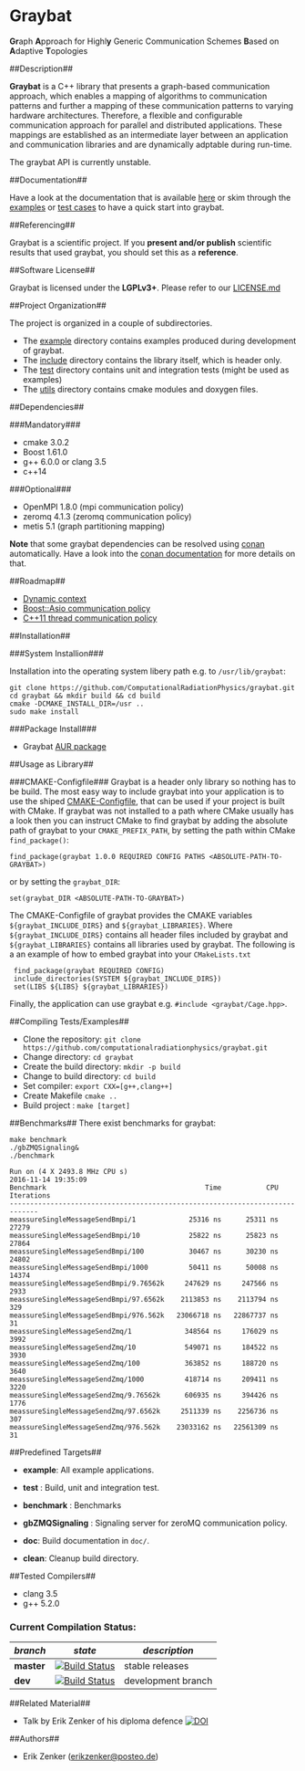 Graybat
=======

<b>Gr</b>aph <b>A</b>pproach  for Highl<b>y</b>  Generic Communication
Schemes <b>B</b>ased on <b>A</b>daptive <b>T</b>opologies


##Description##

**Graybat** is a C++ library that presents a graph-based communication
approach, which enables a mapping of algorithms to communication
patterns and further a mapping of these communication patterns to
varying hardware architectures. Therefore, a flexible and configurable
communication approach for parallel and distributed
applications. These mappings are established as an intermediate layer
between an application and communication libraries and are dynamically
adptable during run-time.

The graybat API is currently unstable.


##Documentation##

Have a look at the documentation that is available [here](https://ComputationalRadiationPhysics.github.io/graybat) or
skim through the [examples](example) or [test cases](test) to have a quick start into graybat.


##Referencing##

Graybat is a scientific project. If you **present and/or publish** scientific
results that used graybat, you should set this as a **reference**.

##Software License##

Graybat is licensed under the <b>LGPLv3+</b>. Please refer to our [LICENSE.md](LICENSE.md)


##Project Organization##

The project is organized in a couple of subdirectories.

 * The [example](example) directory contains examples produced during development of graybat.
 * The [include](include) directory contains the library itself, which is header only.
 * The [test](test) directory contains unit and integration tests (might be used as examples)
 * The [utils](utils) directory contains cmake modules and doxygen files.


##Dependencies##

###Mandatory###
 * cmake 3.0.2
 * Boost 1.61.0
 * g++ 6.0.0 or clang 3.5
 * c++14

###Optional###
 * OpenMPI 1.8.0 (mpi communication policy)
 * zeromq 4.1.3 (zeromq communication policy) 
 * metis 5.1 (graph partitioning mapping)

**Note** that some graybat dependencies can be resolved using [conan](https://www.conan.io/) automatically. Have a look into the [conan documentation](http://docs.conan.io/en/latest/getting_started.html) for more details on that.

##Roadmap##
 * [Dynamic context](https://github.com/ComputationalRadiationPhysics/graybat/milestones/Dynamic%20Context)
 * [Boost::Asio communication policy](https://github.com/ComputationalRadiationPhysics/graybat/milestones/Boost::Asio%20Communication%20Policy)
 * [C++11 thread communication policy](https://github.com/ComputationalRadiationPhysics/graybat/milestones/C++11%20Threads%20Communication%20Policy)


##Installation##

###System Installion###

Installation into the operating system libery path e.g.
to `/usr/lib/graybat`:

    git clone https://github.com/ComputationalRadiationPhysics/graybat.git
    cd graybat && mkdir build && cd build
	cmake -DCMAKE_INSTALL_DIR=/usr ..
	sudo make install
	
###Package Install###

* Graybat [AUR package](https://aur.archlinux.org/packages/graybat-git/)

##Usage as Library##


###CMAKE-Configfile###
Graybat is a header only library so nothing has to be build.  The most
easy way to include graybat into your application is to use the shiped
[CMAKE-Configfile](https://cmake.org/cmake/help/v3.4/manual/cmake-packages.7.html#config-file-packages),
that can be used if your project is built with CMake.  If graybat was
not installed to a path where CMake usually has a look then you can
instruct CMake to find graybat by adding the absolute path of graybat
to your `CMAKE_PREFIX_PATH`, by setting the path within CMake `find_package()`:

    find_package(graybat 1.0.0 REQUIRED CONFIG PATHS <ABSOLUTE-PATH-TO-GRAYBAT>)

or by setting the `graybat_DIR`:

    set(graybat_DIR <ABSOLUTE-PATH-TO-GRAYBAT>)


The CMAKE-Configfile of graybat provides the CMAKE variables `${graybat_INCLUDE_DIRS}` and
`${graybat_LIBRARIES}`. Where `${graybat_INCLUDE_DIRS}` contains all header files
included by graybat and `${graybat_LIBRARIES}` contains all libraries used by graybat.
The following is a an example of how to embed graybat into your `CMakeLists.txt`

     find_package(graybat REQUIRED CONFIG)
     include_directories(SYSTEM ${graybat_INCLUDE_DIRS})
     set(LIBS ${LIBS} ${graybat_LIBRARIES})

Finally, the application can use graybat e.g. `#include <graybat/Cage.hpp>`.

##Compiling Tests/Examples##

 * Clone the repository: `git clone https://github.com/computationalradiationphysics/graybat.git`
 * Change directory: `cd graybat`
 * Create the build directory: `mkdir -p build`
 * Change to build directory: `cd build`
 * Set compiler: `export CXX=[g++,clang++]`
 * Create Makefile `cmake ..`
 * Build project : `make [target]`

##Benchmarks##
There exist benchmarks for graybat:
```
make benchmark
./gbZMQSignaling&
./benchmark

Run on (4 X 2493.8 MHz CPU s)
2016-11-14 19:35:09
Benchmark                                       Time           CPU Iterations
-----------------------------------------------------------------------------
meassureSingleMessageSendBmpi/1             25316 ns      25311 ns      27279
meassureSingleMessageSendBmpi/10            25822 ns      25823 ns      27864
meassureSingleMessageSendBmpi/100           30467 ns      30230 ns      24802
meassureSingleMessageSendBmpi/1000          50411 ns      50008 ns      14374
meassureSingleMessageSendBmpi/9.76562k     247629 ns     247566 ns       2933
meassureSingleMessageSendBmpi/97.6562k    2113853 ns    2113794 ns        329
meassureSingleMessageSendBmpi/976.562k   23066718 ns   22867737 ns         31
meassureSingleMessageSendZmq/1             348564 ns     176029 ns       3992
meassureSingleMessageSendZmq/10            549071 ns     184522 ns       3930
meassureSingleMessageSendZmq/100           363852 ns     188720 ns       3640
meassureSingleMessageSendZmq/1000          418714 ns     209411 ns       3220
meassureSingleMessageSendZmq/9.76562k      606935 ns     394426 ns       1776
meassureSingleMessageSendZmq/97.6562k     2511339 ns    2256736 ns        307
meassureSingleMessageSendZmq/976.562k    23033162 ns   22561309 ns         31

```


##Predefined Targets##

 * **example**: All example applications.

 * **test** : Build, unit and integration test.

 * **benchmark** : Benchmarks

 * **gbZMQSignaling** : Signaling server for zeroMQ communication policy.

 * **doc**: Build documentation in `doc/`.

 * **clean**: Cleanup build directory.


##Tested Compilers##

 * clang 3.5
 * g++ 5.2.0


### Current Compilation Status:

| *branch* | *state* | *description* |
| -------- | --------| ------------- |
| **master** | [![Build Status](http://haseongpu.mooo.com/api/badge/github.com/erikzenker/GrayBat/status.svg?branch=master)](http://haseongpu.mooo.com/github.com/erikzenker/GrayBat) |  stable releases |
| **dev**  | [![Build Status](http://haseongpu.mooo.com/api/badge/github.com/erikzenker/GrayBat/status.svg?branch=dev)](http://haseongpu.mooo.com/github.com/erikzenker/GrayBat) |development branch |


##Related Material##
 * Talk by Erik Zenker of his diploma defence [![DOI](https://zenodo.org/badge/doi/10.5281/zenodo.16306.svg)](http://dx.doi.org/10.5281/zenodo.16306)


##Authors##

 * Erik Zenker (erikzenker@posteo.de)

